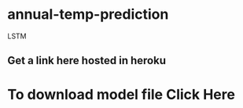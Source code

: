 # annual-temp-prediction
LSTM
<h2><a src='https://annual-temp-india.herokuapp.com/'>Get a link here</a> hosted in heroku  </h2>
<h1>To download model file <a src='https://drive.google.com/file/d/1SGePdHDwYnX8mSCKB0HCfwCDl5H6GI4e/view?usp=sharing'>Click Here</a></h1>
